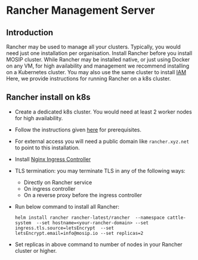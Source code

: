 # Rancher Management Server 

## Introduction
Rancher may be used to manage all your clusters.  Typically, you would need just one installation per organisation. 
Install Rancher before you install MOSIP cluster.  While Rancher may be installed native, or just using Docker on any VM, for high availability and management we recommend installing on a Kubernetes cluster. You may also use the same cluster to install [IAM](../../external/iam/README.md)  Here, we provide instructions for running Rancher on a k8s cluster.

## Rancher install on k8s
* Create a dedicated k8s cluster. You would need at least 2 worker nodes for high availability. 
* Follow the instructions given [here](https://rancher.com/docs/rancher/v2.x/en/installation/install-rancher-on-k8s/) for prerequisites.
* For external access you will need a public domain like `rancher.xyz.net` to point to this installation. 
* Install [Nginx Ingress Controller](https://kubernetes.github.io/ingress-nginx/deploy/)
* TLS termination: you may terminate TLS in any of the following ways:
  * Directly on Rancher service
  * On ingress controller
  * On a reverse proxy before the ingress controller

* Run below command to install all Rancher:
    ```
    helm install rancher rancher-latest/rancher  --namespace cattle-system  --set hostname=<your-rancher-domain> --set ingress.tls.source=letsEncrypt  --set letsEncrypt.email=info@mosip.io --set replicas=2
    ```
* Set replicas in above command to number of nodes in your Rancher cluster or higher.

